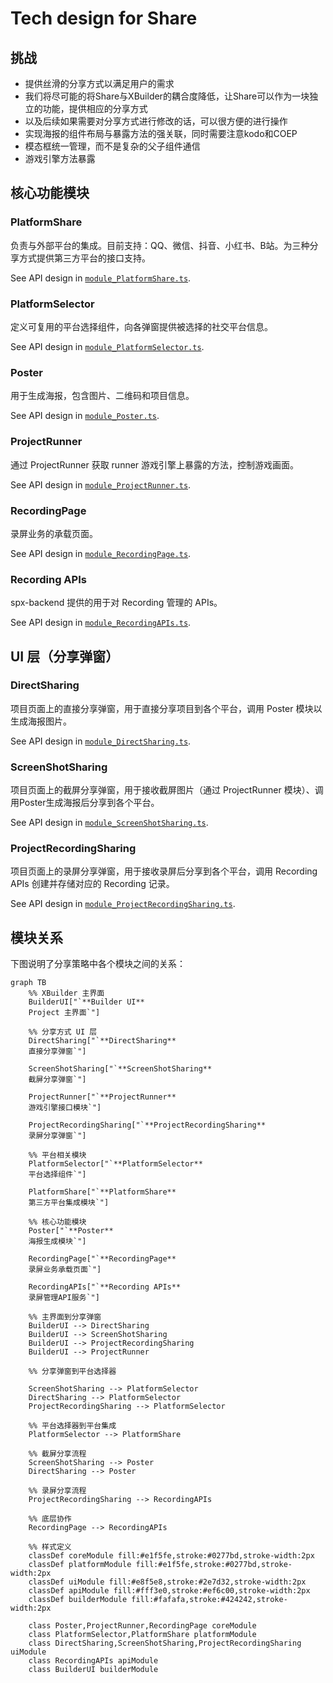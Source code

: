 # Tech design for Share
## 挑战
* 提供丝滑的分享方式以满足用户的需求
* 我们将尽可能的将Share与XBuilder的耦合度降低，让Share可以作为一块独立的功能，提供相应的分享方式
* 以及后续如果需要对分享方式进行修改的话，可以很方便的进行操作
* 实现海报的组件布局与暴露方法的强关联，同时需要注意kodo和COEP
* 模态框统一管理，而不是复杂的父子组件通信
* 游戏引擎方法暴露


## 核心功能模块

### PlatformShare
负责与外部平台的集成。目前支持：QQ、微信、抖音、小红书、B站。为三种分享方式提供第三方平台的接口支持。

See API design in [`module_PlatformShare.ts`](./module_PlatformShare.ts).

### PlatformSelector
定义可复用的平台选择组件，向各弹窗提供被选择的社交平台信息。

See API design in [`module_PlatformSelector.ts`](./module_PlatformSelector.ts).

### Poster
用于生成海报，包含图片、二维码和项目信息。

See API design in [`module_Poster.ts`](./module_Poster.ts).

### ProjectRunner
通过 ProjectRunner 获取 runner 游戏引擎上暴露的方法，控制游戏画面。

See API design in [`module_ProjectRunner.ts`](./module_ProjectRunner.ts).

### RecordingPage
录屏业务的承载页面。

See API design in [`module_RecordingPage.ts`](./module_RecordingPage.ts).

### Recording APIs
spx-backend 提供的用于对 Recording 管理的 APIs。

See API design in [`module_RecordingAPIs.ts`](./module_RecordingAPIs.ts).

## UI 层（分享弹窗）

### DirectSharing
项目页面上的直接分享弹窗，用于直接分享项目到各个平台，调用 Poster 模块以生成海报图片。

See API design in [`module_DirectSharing.ts`](./module_DirectSharing.ts).

### ScreenShotSharing
项目页面上的截屏分享弹窗，用于接收截屏图片（通过 ProjectRunner 模块）、调用Poster生成海报后分享到各个平台。

See API design in [`module_ScreenShotSharing.ts`](./module_ScreenShotSharing.ts).

### ProjectRecordingSharing
项目页面上的录屏分享弹窗，用于接收录屏后分享到各个平台，调用 Recording APIs 创建并存储对应的 Recording 记录。

See API design in [`module_ProjectRecordingSharing.ts`](./module_ProjectRecordingSharing.ts).

## 模块关系
下图说明了分享策略中各个模块之间的关系：

```mermaid
graph TB
    %% XBuilder 主界面
    BuilderUI["`**Builder UI**
    Project 主界面`"]
    
    %% 分享方式 UI 层
    DirectSharing["`**DirectSharing**
    直接分享弹窗`"]
    
    ScreenShotSharing["`**ScreenShotSharing**
    截屏分享弹窗`"]

    ProjectRunner["`**ProjectRunner**
    游戏引擎接口模块`"]
    
    ProjectRecordingSharing["`**ProjectRecordingSharing**
    录屏分享弹窗`"]
    
    %% 平台相关模块
    PlatformSelector["`**PlatformSelector**
    平台选择组件`"]
    
    PlatformShare["`**PlatformShare**
    第三方平台集成模块`"]
    
    %% 核心功能模块
    Poster["`**Poster**
    海报生成模块`"]
    
    RecordingPage["`**RecordingPage**
    录屏业务承载页面`"]
    
    RecordingAPIs["`**Recording APIs**
    录屏管理API服务`"]
    
    %% 主界面到分享弹窗
    BuilderUI --> DirectSharing
    BuilderUI --> ScreenShotSharing  
    BuilderUI --> ProjectRecordingSharing
    BuilderUI --> ProjectRunner
    
    %% 分享弹窗到平台选择器
    
    ScreenShotSharing --> PlatformSelector
    DirectSharing --> PlatformSelector
    ProjectRecordingSharing --> PlatformSelector
    
    %% 平台选择器到平台集成
    PlatformSelector --> PlatformShare    
    
    %% 截屏分享流程  
    ScreenShotSharing --> Poster
    DirectSharing --> Poster
    
    %% 录屏分享流程
    ProjectRecordingSharing --> RecordingAPIs
    
    %% 底层协作
    RecordingPage --> RecordingAPIs
    
    %% 样式定义
    classDef coreModule fill:#e1f5fe,stroke:#0277bd,stroke-width:2px
    classDef platformModule fill:#e1f5fe,stroke:#0277bd,stroke-width:2px
    classDef uiModule fill:#e8f5e8,stroke:#2e7d32,stroke-width:2px
    classDef apiModule fill:#fff3e0,stroke:#ef6c00,stroke-width:2px
    classDef builderModule fill:#fafafa,stroke:#424242,stroke-width:2px
    
    class Poster,ProjectRunner,RecordingPage coreModule
    class PlatformSelector,PlatformShare platformModule
    class DirectSharing,ScreenShotSharing,ProjectRecordingSharing uiModule
    class RecordingAPIs apiModule
    class BuilderUI builderModule
```
